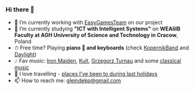 ### Hi there 👋

- 🔭 I’m currently working with [EasyGamesTeam](https://github.com/AGH-Narzedzia-Informatyczne-2023-2024/EasyGamesTeam.git) on our project
- 🌱 I’m currently studying **"ICT with Intelligent Systems"** on **WEAIiIB Faculty at AGH University of Science and Technology in Cracow**, Poland 
- ⏱ Free time? Playing **piano 🎹 and keyboards** (check [KopernikBand](https://www.instagram.com/kopernikband/?utm_source=ig_web_button_share_sheet&igshid=OGQ5ZDc2ODk2ZA==) and [Daylight](https://www.instagram.com/daylight.band/?utm_source=ig_web_button_share_sheet&igshid=OGQ5ZDc2ODk2ZA==))
- 🎶 Fav music: [Iron Maiden](https://open.spotify.com/playlist/6sS57YgCrvQBsKYu7r8O8I?si=1c7423165f954ca2), [Kult](https://open.spotify.com/playlist/6hTFWzmqokOgng3EWdJtEn?si=741c18a518b94723), [Grzegorz Turnau](https://open.spotify.com/playlist/3Bjkpz0tQad2RHXrDTwdbK?si=faa917d937964999) and some [classical music](https://open.spotify.com/playlist/3frE86YrsbUnpMdKI2kogL?si=6feb68c594c84764)
- 🚞 I love travelling - [places I've been to during last holidays](https://share.eurailapp.com/share/trip?id=0BFF5BE0-82FF-11EE-B78F-1729CFCC2333&type=map&brand=interrail)
- 📫 How to reach me: gleindekp@gmail.com

